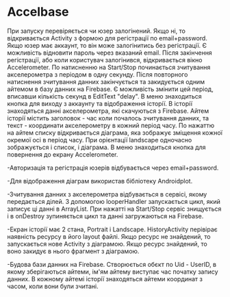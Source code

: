 # Accelbase

  При запуску перевіряється чи юзер залогінений. Якщо ні, то відкривається Activity з формою для регістрації по email+password. Якщо юзер
має аккаунт, то він може залогінитись без регістрації. Є можливість відновити пароль через вказаний email. Після закінчення регістрації,
або коли користувач залогінився, відкривається вікно Accelerometer. По натисненню на Start/Stop починається зчитування акселерометра з
періодом в одну секунду. Після повторного натиснення зчитування данних закінчується та закидується одним айтемом в базу данних на Firebase.
Є можливість змінити цей період, вписавши кількість секунд в EditText "delay". В меню знаходиться кнопка для виходу з аккаунту та 
відображення історії. В історії знаходяться данні акселерометра, які скачуються з Firebase. Айтем історії містить заголовок - час коли
почалось зчитування данних, та текст - координати акселерометру в кожний період часу. По нажаттю на айтем списку відкривається діаграма,
яка зображує зміщення кожної окремої осі в період часу. При орієнтації landscape одночасно зображується і список, і діаграма. В меню
знаходиться кнопка для повернення до екрану Accelerometer. 

  -Авторизація та регістрація юзерів відбувається через email+password.
  
  -Для відображення діаграм використав бібліотеку Androidplot.
  
  -Зчитування данних з акселерометра відбувається в сервісі, якому передається ділей. З допомогою looperHandler запускається цикл, який
записує ці данні в ArrayList. При нажатті на Start/Stop сервіс знищується і в onDestroy зупиняється цикл та данні загружаються на Firebase.
  
  -Екран історії має 2 стана, Portrait і Landscape. HistoryActivity перівірає наявність ресурсу в його layout файлі. Якщо ресурс не
знайдений, то запускається нове Activity з діаграмою. Якщо ресурс знайдений, то воно закидує в нього фрагмент з діаграмою.
  
  -Будова бази данних на Firebase. Створюється обєкт по Uid - UserID, в якому зберігаються айтеми, ім'ям айтему виступає час початку
запису данних. В кожному айтемі історії знаходяться айтеми координат з часом, коли вони були зчитані.

